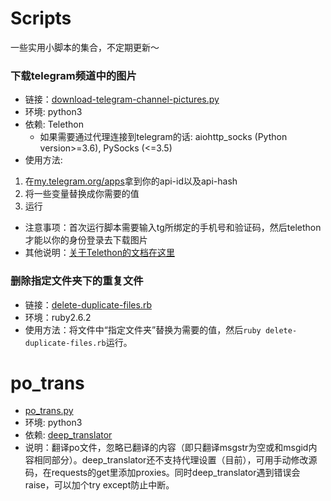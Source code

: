 # Scripts
一些实用小脚本的集合，不定期更新～
### 下载telegram频道中的图片
- 链接：[download-telegram-channel-pictures.py](./download-telegram-channel-pictures.py)
- 环境: python3
- 依赖: Telethon
  - 如果需要通过代理连接到telegram的话: aiohttp_socks (Python version>=3.6), PySocks (<=3.5)
- 使用方法: 
1. 在[my.telegram.org/apps](https://my.telegram.org/apps)拿到你的api-id以及api-hash
2.  将一些变量替换成你需要的值
3.  运行
- 注意事项：首次运行脚本需要输入tg所绑定的手机号和验证码，然后telethon才能以你的身份登录去下载图片
- 其他说明：[关于Telethon的文档在这里](https://telethon.readthedocs.io/en/latest/index.html)

### 删除指定文件夹下的重复文件
- 链接：[delete-duplicate-files.rb](./delete-duplicate-files.rb)
- 环境：ruby2.6.2
- 使用方法：将文件中“指定文件夹”替换为需要的值，然后```ruby delete-duplicate-files.rb```运行。

# po_trans
- [po_trans.py](./po_trans.py)
- 环境: python3
- 依赖: [deep_translator](https://github.com/nidhaloff/deep-translator)
- 说明：翻译po文件，忽略已翻译的内容（即只翻译msgstr为空或和msgid内容相同部分）。deep_translator还不支持代理设置（目前），可用手动修改源码，在requests的get里添加proxies。同时deep_translator遇到错误会raise，可以加个try except防止中断。

### 
